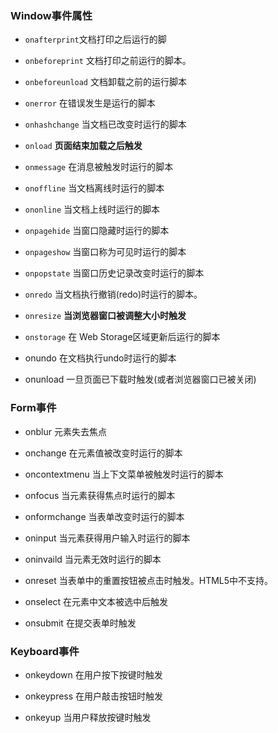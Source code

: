 ### Window事件属性
- `onafterprint`文档打印之后运行的脚

- `onbeforeprint`
文档打印之前运行的脚本。

- `onbeforeunload`
文档卸载之前的运行脚本

- `onerror`
在错误发生是运行的脚本

- `onhashchange`
当文档已改变时运行的脚本

- `onload`
**页面结束加载之后触发**

- `onmessage`
在消息被触发时运行的脚本
- `onoffline`
当文档离线时运行的脚本

- `ononline`
当文档上线时运行的脚本

- `onpagehide`
当窗口隐藏时运行的脚本

- `onpageshow`
当窗口称为可见时运行的脚本

- `onpopstate`
当窗口历史记录改变时运行的脚本

- `onredo`
当文档执行撤销(redo)时运行的脚本。
- `onresize`
**当浏览器窗口被调整大小时触发**
- `onstorage`
在 Web Storage区域更新后运行的脚本
- onundo
在文档执行undo时运行的脚本
- onunload
一旦页面已下载时触发(或者浏览器窗口已被关闭)

### Form事件
- onblur
元素失去焦点

- onchange
在元素值被改变时运行的脚本

- oncontextmenu
当上下文菜单被触发时运行的脚本

- onfocus
当元素获得焦点时运行的脚本

- onformchange
当表单改变时运行的脚本

- oninput
当元素获得用户输入时运行的脚本

- oninvaild
当元素无效时运行的脚本

- onreset
当表单中的重置按钮被点击时触发。HTML5中不支持。

- onselect
在元素中文本被选中后触发

- onsubmit
在提交表单时触发

### Keyboard事件
- onkeydown
在用户按下按键时触发

- onkeypress
在用户敲击按钮时触发

- onkeyup
当用户释放按键时触发


